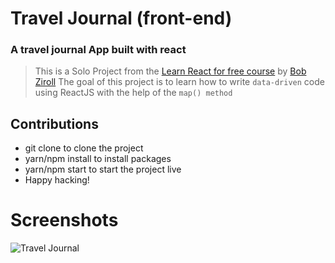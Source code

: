 # Travel Journal (front-end)

### A travel journal App built with react

> This is a Solo Project from the [Learn React for free course](https://scrimba.com/learn/learnreact) by [Bob Ziroll](https://twitter.com/bobziroll)
> The goal of this project is to learn how to write `data-driven` code using ReactJS with the help of the `map() method`

## Contributions

- git clone to clone the project
- yarn/npm install to install packages
- yarn/npm start to start the project live
- Happy hacking!

# Screenshots

![Travel Journal](images/Journal-app.png)
